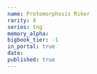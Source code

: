 ```yaml
---
name: Protomorphosis Riker
rarity: 4
series: tng
memory_alpha:
bigbook_tier: -1
in_portal: true
date:
published: true
---
```



